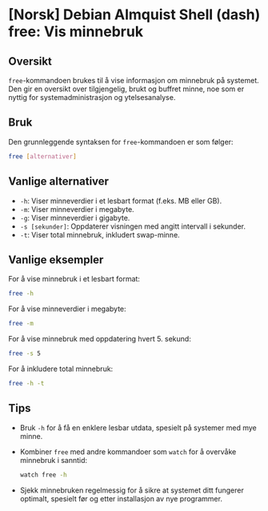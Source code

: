 # [Norsk] Debian Almquist Shell (dash) free: Vis minnebruk

## Oversikt
`free`-kommandoen brukes til å vise informasjon om minnebruk på systemet. Den gir en oversikt over tilgjengelig, brukt og buffret minne, noe som er nyttig for systemadministrasjon og ytelsesanalyse.

## Bruk
Den grunnleggende syntaksen for `free`-kommandoen er som følger:

```bash
free [alternativer]
```

## Vanlige alternativer
- `-h`: Viser minneverdier i et lesbart format (f.eks. MB eller GB).
- `-m`: Viser minneverdier i megabyte.
- `-g`: Viser minneverdier i gigabyte.
- `-s [sekunder]`: Oppdaterer visningen med angitt intervall i sekunder.
- `-t`: Viser total minnebruk, inkludert swap-minne.

## Vanlige eksempler
For å vise minnebruk i et lesbart format:

```bash
free -h
```

For å vise minneverdier i megabyte:

```bash
free -m
```

For å vise minnebruk med oppdatering hvert 5. sekund:

```bash
free -s 5
```

For å inkludere total minnebruk:

```bash
free -h -t
```

## Tips
- Bruk `-h` for å få en enklere lesbar utdata, spesielt på systemer med mye minne.
- Kombiner `free` med andre kommandoer som `watch` for å overvåke minnebruk i sanntid:
  
  ```bash
  watch free -h
  ```
- Sjekk minnebruken regelmessig for å sikre at systemet ditt fungerer optimalt, spesielt før og etter installasjon av nye programmer.